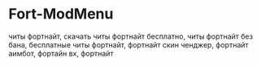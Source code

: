 # Fort-ModMenu
читы фортнайт, скачать читы фортнайт бесплатно, читы фортнайт без бана, бесплатные читы фортнайт, фортнайт скин ченджер, фортнайт аимбот, фортайн вх, фортнайт
